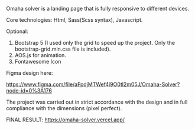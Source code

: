 Omaha solver is a landing page that is fully responsive to different devices.

Core technologies: 
Html, Sass(Scss syntax), Javascript.

Optional: 
1) Bootstrap 5 (I used only the grid to speed up the project. Only the bootstrap-grid.min.css file is included). 
2) AOS.js for animation.
3) Fontawesome Icon

Figma design here:

https://www.figma.com/file/aFpdjMTWef4l9O0tl2m05J/Omaha-Solver?node-id=0%3A176

The project was carried out in strict accordance with the design and in full compliance with the dimensions (pixel perfect).

FINAL RESULT: https://omaha-solver.vercel.app/
